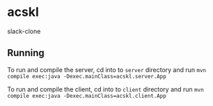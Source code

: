 # acskl
slack-clone

## Running

To run and compile the server, cd into to `server` directory and run `mvn compile exec:java -Dexec.mainClass=acskl.server.App`

To run and compile the client, cd into to `client` directory and run `mvn compile exec:java -Dexec.mainClass=acskl.client.App`